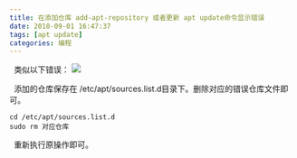 ```yaml
---
title: 在添加仓库 add-apt-repository 或者更新 apt update命令显示错误
date: 2018-09-01 16:47:37
tags: [apt update]
categories: 编程
---
```


&nbsp;&nbsp;类似以下错误：
![](https://s1.ax1x.com/2018/09/01/PxV0rq.png)

&nbsp;&nbsp;添加的仓库保存在 /etc/apt/sources.list.d目录下。删除对应的错误仓库文件即可。
```
cd /etc/apt/sources.list.d
sudo rm 对应仓库
```
&nbsp;&nbsp;重新执行原操作即可。
